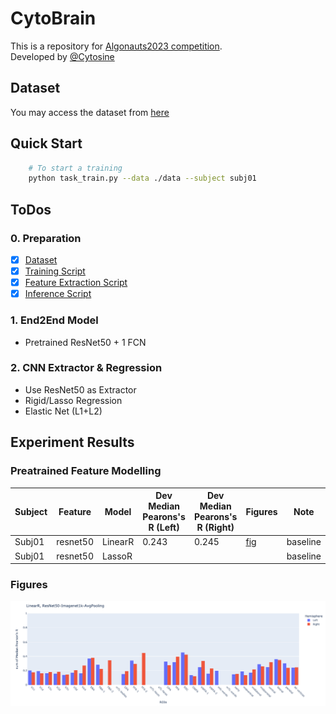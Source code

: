 # CytoBrain

This is a repository for [Algonauts2023 competition](http://algonauts.csail.mit.edu).  
Developed by [@Cytosine](https://github.com/Catosine)

## Dataset
You may access the dataset from [here](https://naturalscenesdataset.org)

## Quick Start
```Bash
    # To start a training
    python task_train.py --data ./data --subject subj01
```

## ToDos
### 0. Preparation
- [x] [Dataset](./src/dataset.py)
- [x] [Training Script](./task_train_torch.py)
- [x] [Feature Extraction Script](./feature_extract.py)
- [x] [Inference Script](./task_inference_torch.py)

### 1. End2End Model 
- Pretrained ResNet50 + 1 FCN

### 2. CNN Extractor & Regression
- Use ResNet50 as Extractor
- Rigid/Lasso Regression
- Elastic Net (L1+L2)

## Experiment Results
### Preatrained Feature Modelling
| Subject | Feature  | Model   | Dev Median Pearons's R (Left) | Dev Median Pearons's R (Right) | Figures                                           | Note     |  
| ------  | -------- | ------- | ----------------------------- | ------------------------------ | ------------------------------------------------- | -------- |  
| Subj01  | resnet50 | LinearR | 0.243                         | 0.245                          | [fig](./img/linear_regression_baseline/histogram_pearson_20230308144134.png) | baseline |
| Subj01  | resnet50 | LassoR  |                               |                                | | baseline |

### Figures
![example](./img/linear_regression_baseline/histogram_pearson_20230308144134.png)

